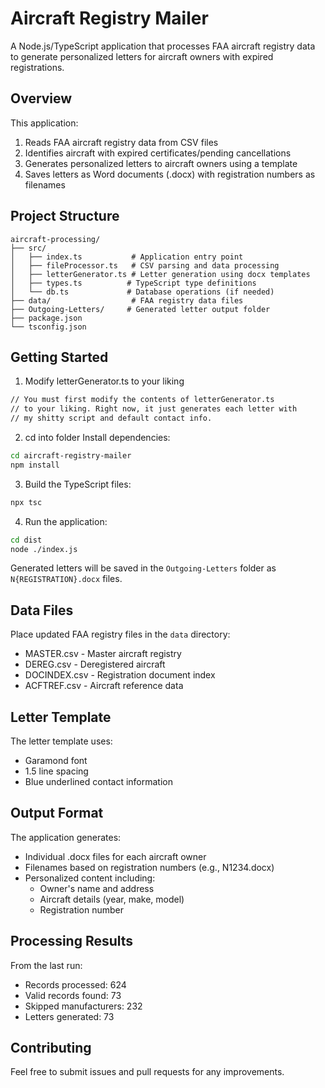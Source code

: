 # Aircraft Registry Mailer

A Node.js/TypeScript application that processes FAA aircraft registry data to generate personalized letters for aircraft owners with expired registrations.

## Overview

This application:
1. Reads FAA aircraft registry data from CSV files
2. Identifies aircraft with expired certificates/pending cancellations 
3. Generates personalized letters to aircraft owners using a template
4. Saves letters as Word documents (.docx) with registration numbers as filenames

## Project Structure

```
aircraft-processing/
├── src/
│   ├── index.ts           # Application entry point
│   ├── fileProcessor.ts   # CSV parsing and data processing
│   ├── letterGenerator.ts # Letter generation using docx templates  
│   ├── types.ts          # TypeScript type definitions
│   └── db.ts             # Database operations (if needed)
├── data/                  # FAA registry data files
├── Outgoing-Letters/     # Generated letter output folder
├── package.json
└── tsconfig.json
```

## Getting Started

1. Modify letterGenerator.ts to your liking
```bash
// You must first modify the contents of letterGenerator.ts
// to your liking. Right now, it just generates each letter with
// my shitty script and default contact info.
```

2. cd into folder Install dependencies:
```bash
cd aircraft-registry-mailer
npm install
```

3. Build the TypeScript files:
```bash
npx tsc
```

4. Run the application:
```bash
cd dist
node ./index.js
```

Generated letters will be saved in the `Outgoing-Letters` folder as `N{REGISTRATION}.docx` files.

## Data Files

Place updated FAA registry files in the `data` directory:
- MASTER.csv - Master aircraft registry
- DEREG.csv - Deregistered aircraft
- DOCINDEX.csv - Registration document index
- ACFTREF.csv - Aircraft reference data

## Letter Template

The letter template uses:
- Garamond font
- 1.5 line spacing
- Blue underlined contact information

## Output Format

The application generates:
- Individual .docx files for each aircraft owner
- Filenames based on registration numbers (e.g., N1234.docx)
- Personalized content including:
  - Owner's name and address
  - Aircraft details (year, make, model)
  - Registration number

## Processing Results

From the last run:
- Records processed: 624
- Valid records found: 73
- Skipped manufacturers: 232
- Letters generated: 73

## Contributing

Feel free to submit issues and pull requests for any improvements.
